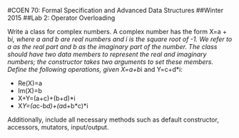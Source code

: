 #COEN 70: Formal Specification and Advanced Data Structures
##Winter 2015 
##Lab 2: Operator Overloading

Write a class for complex numbers. A complex number has the form X=a + b*i, where a and b are real numbers and i is the square root of -1. We refer to a as the real part and b as the imaginary part of the number. The class should have two data members to represent the real and imaginary numbers; the constructor takes two arguments to set these members. Define the following operations, given X=a+b*i and Y=c+d*i:

- Re(X)=a
- Im(X)=b
- X+Y=(a+c)+(b+d)*i
- X*Y=(a*c-b*d)+(a*d+b*c)*i

Additionally, include all necessary methods such as default constructor, accessors, mutators, input/output.
